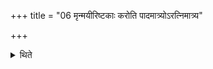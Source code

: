 +++
title = "06 मृन्मयीरिष्टकाः करोति पादमात्र्योऽरत्निमात्र्य"

+++

<details><summary>थिते</summary>

मृन्मयीरिष्टकाः करोति पादमात्र्योऽरत्निमात्र्य ऊर्वस्थिमात्र्योऽणूकमात्र्य ऋजुलेखा दक्षिणावृतः सव्यावृतस्त्र्यालिखिताश्च ६
</details>

